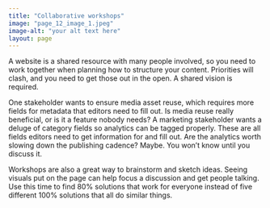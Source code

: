 ```yaml
---
title: "Collaborative workshops"
image: "page_12_image_1.jpeg"
image-alt: "your alt text here"
layout: page
---
```

A website is a shared resource with many people involved, so you need to work together when planning how to structure your content. Priorities will clash, and you need to get those out in the open. A shared vision is required.

One stakeholder wants to ensure media asset reuse, which requires more fields for metadata that editors need to fill out. Is media reuse really beneficial, or is it a feature nobody needs? A marketing stakeholder wants a deluge of category fields so analytics can be tagged properly. These are all fields editors need to get information for and fill out. Are the analytics worth slowing down the publishing cadence? Maybe. You won’t know until you discuss it.

Workshops are also a great way to brainstorm and sketch ideas. Seeing visuals put on the page can help focus a discussion and get people talking. Use this time to find 80% solutions that work for everyone instead of five different 100% solutions that all do similar things.

